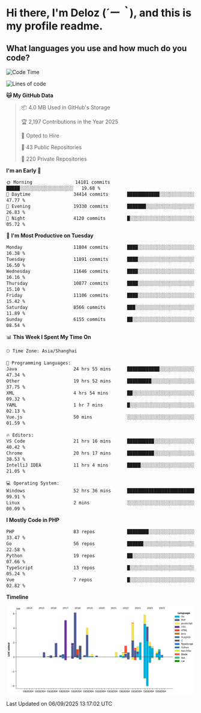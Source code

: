 # **Hi there, I'm Deloz (*´ー｀*), and this is my profile readme.**

## **What languages you use and how much do you code?**

<!--START_SECTION:waka-->
![Code Time](http://img.shields.io/badge/Code%20Time-7%2C377%20hrs%2049%20mins-blue)

![Lines of code](https://img.shields.io/badge/From%20Hello%20World%20I%27ve%20Written-53.3%20million%20lines%20of%20code-blue)

**🐱 My GitHub Data** 

> 📦 4.0 MB Used in GitHub's Storage 
 > 
> 🏆 2,197 Contributions in the Year 2025
 > 
> 💼 Opted to Hire
 > 
> 📜 43 Public Repositories 
 > 
> 🔑 220 Private Repositories 
 > 
**I'm an Early 🐤** 

```text
🌞 Morning                14181 commits       █████░░░░░░░░░░░░░░░░░░░░   19.68 % 
🌆 Daytime                34414 commits       ████████████░░░░░░░░░░░░░   47.77 % 
🌃 Evening                19330 commits       ███████░░░░░░░░░░░░░░░░░░   26.83 % 
🌙 Night                  4120 commits        █░░░░░░░░░░░░░░░░░░░░░░░░   05.72 % 
```
📅 **I'm Most Productive on Tuesday** 

```text
Monday                   11804 commits       ████░░░░░░░░░░░░░░░░░░░░░   16.38 % 
Tuesday                  11891 commits       ████░░░░░░░░░░░░░░░░░░░░░   16.50 % 
Wednesday                11646 commits       ████░░░░░░░░░░░░░░░░░░░░░   16.16 % 
Thursday                 10877 commits       ████░░░░░░░░░░░░░░░░░░░░░   15.10 % 
Friday                   11106 commits       ████░░░░░░░░░░░░░░░░░░░░░   15.42 % 
Saturday                 8566 commits        ███░░░░░░░░░░░░░░░░░░░░░░   11.89 % 
Sunday                   6155 commits        ██░░░░░░░░░░░░░░░░░░░░░░░   08.54 % 
```


📊 **This Week I Spent My Time On** 

```text
🕑︎ Time Zone: Asia/Shanghai

💬 Programming Languages: 
Java                     24 hrs 55 mins      ████████████░░░░░░░░░░░░░   47.34 % 
Other                    19 hrs 52 mins      █████████░░░░░░░░░░░░░░░░   37.75 % 
XML                      4 hrs 54 mins       ██░░░░░░░░░░░░░░░░░░░░░░░   09.32 % 
YAML                     1 hr 7 mins         █░░░░░░░░░░░░░░░░░░░░░░░░   02.13 % 
Vue.js                   50 mins             ░░░░░░░░░░░░░░░░░░░░░░░░░   01.59 % 

🔥 Editors: 
VS Code                  21 hrs 16 mins      ██████████░░░░░░░░░░░░░░░   40.42 % 
Chrome                   20 hrs 17 mins      ██████████░░░░░░░░░░░░░░░   38.53 % 
IntelliJ IDEA            11 hrs 4 mins       █████░░░░░░░░░░░░░░░░░░░░   21.05 % 

💻 Operating System: 
Windows                  52 hrs 36 mins      █████████████████████████   99.91 % 
Linux                    2 mins              ░░░░░░░░░░░░░░░░░░░░░░░░░   00.09 % 
```

**I Mostly Code in PHP** 

```text
PHP                      83 repos            ████████░░░░░░░░░░░░░░░░░   33.47 % 
Go                       56 repos            ██████░░░░░░░░░░░░░░░░░░░   22.58 % 
Python                   19 repos            ██░░░░░░░░░░░░░░░░░░░░░░░   07.66 % 
TypeScript               13 repos            █░░░░░░░░░░░░░░░░░░░░░░░░   05.24 % 
Vue                      7 repos             █░░░░░░░░░░░░░░░░░░░░░░░░   02.82 % 
```



**Timeline**

![Lines of Code chart](https://raw.githubusercontent.com/deloz/deloz/main/assets/bar_graph.png)


 Last Updated on 06/09/2025 13:17:02 UTC
<!--END_SECTION:waka-->
